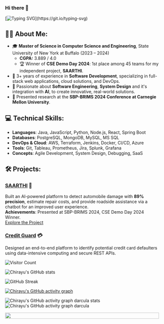 ### Hi there 👋

<!--
**chirayu-sanghvi/chirayu-sanghvi** is a ✨ _special_ ✨ repository because its `README.md` (this file) appears on your GitHub profile.

Here are some ideas to get you started:

- 🔭 I’m currently working on ...
- 🌱 I’m currently learning ...
- 👯 I’m looking to collaborate on ...
- 🤔 I’m looking for help with ...
- 💬 Ask me about ...
- 📫 How to reach me: ...
- 😄 Pronouns: ...
- ⚡ Fun fact: ...
-->




<!-- Dynamic Typing SVG for welcome message -->
[![Typing SVG](https://readme-typing-svg.herokuapp.com?font=Courier+new&size=30&duration=5000&color=%23F7F7F7&background=%23000000&center=true&vCenter=true&width=800&height=100&lines=Welcome+to+my+profile%2C+I'm+Chirayu!)](https://git.io/typing-svg)

<!-- # Hi there, I'm Chirayu! 👋 -->

## 👨‍💻 About Me:
- 🎓 **Master of Science in Computer Science and Engineering**, State University of New York at Buffalo (2023 – 2024)  
   - **CGPA:** 3.889 / 4.0  
   - 🏆 Winner of **CSE Demo Day 2024**: 1st place among 45 teams for my independent project, **SAARTHI**.
- 💼 3+ years of experience in **Software Development**, specializing in full-stack web applications, cloud solutions, and DevOps.
- 🌱 Passionate about **Software Engineering**, **System Design** and it's integration with **AI**, to create innovative, real-world solutions.
- 📄 Presented research at the **SBP-BRIMS 2024 Conference at Carnegie Mellon University**.

## 💻 Technical Skills:
- **Languages**: Java, JavaScript, Python, Node.js, React, Spring Boot
- **Databases**: PostgreSQL, MongoDB, MySQL, MS SQL
- **DevOps & Cloud**: AWS, Terraform, Jenkins, Docker, CI/CD, Azure
- **Tools**: Git, Tableau, Prometheus, Jira, Splunk, Grafana
- **Concepts**: Agile Development, System Design, Debugging, SaaS

## 🛠️ Projects:
### [SAARTHI](https://github.com/chirayu-sanghvi/SAARTHI) 🚗  
Built an AI-powered platform to detect automobile damage with **89% precision**, estimate repair costs, and provide roadside assistance via a chatbot for an improved user experience.  
**Achievements**: Presented at SBP-BRIMS 2024, CSE Demo Day 2024 Winner.  
[Explore the Project](https://sites.google.com/view/saarthi-home/home)

### [Credit Guard](https://github.com/chirayu-sanghvi/Credit-Guard-AI) 💳  
Designed an end-to-end platform to identify potential credit card defaulters using data-intensive computing and secure REST APIs.

<!-- ## 📊 GitHub Insights:
- 🔥 **Total Commits**: 700+
- 🌟 **Key Contributions**: Full-stack development, DevOps automation, and AI-powered solutions.

## 📫 Let's Connect:
- [LinkedIn](https://linkedin.com/in/chirayu-sanghvi)  
- [GitHub](https://github.com/chirayu-sanghvi)  
- Email: chirayusanghvi94@gmail.com
-->

<!-- Visitor Count -->
![Visitor Count](https://komarev.com/ghpvc/?username=chirayu-sanghvi&label=Profile%20views&color=000000&style=flat)

<!-- Detailed GitHub Stats Card -->
![Chirayu's GitHub stats](http://github-profile-summary-cards.vercel.app/api/cards/profile-details?username=chirayu-sanghvi&theme=darcula)

<!-- GitHub Streak Stats -->
![GitHub Streak](https://github-readme-streak-stats.herokuapp.com/?user=chirayu-sanghvi&theme=dark)

<!-- Most Used Languages Card -->
<!-- ![Top Langs](https://github-readme-stats.vercel.app/api/top-langs/?username=chirayu-sanghvi&theme=dark&layout=compact) -->

<!-- GitHub Activity Graph --> 
[![Chirayu's GitHub activity graph](https://github-readme-activity-graph.vercel.app/graph?username=chirayu-sanghvi&theme=react-dark&hide_border=true)](https://github.com/chirayu-sanghvi/github-readme-activity-graph) 

![Chirayu's GitHub activity graph darcula stats](http://github-profile-summary-cards.vercel.app/api/cards/stats?username=chirayu-sanghvi&theme=darcula)
![Chirayu's GitHub activity graph darcula](http://github-profile-summary-cards.vercel.app/api/cards/productive-time?username=chirayu-sanghvi&theme=darcula&utcOffset=8)

<!-- Footer Image or Animation -->
<img src="https://i.imgur.com/dBaSKWF.gif" height="20" width="100%">

<!-- Holopin Badges (if you have any) -->
<!-- [![My Holopin Badges](https://holopin.me/chirayu-sanghvi)](https://holopin.io/@chirayu-sanghvi) -->

<!-- Personal Touch - Add any additional information or sections that represent you. -->
